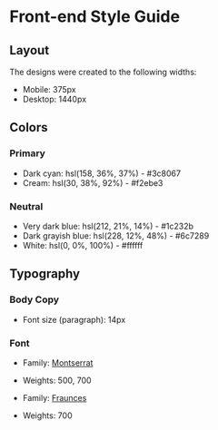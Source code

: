 # Front-end Style Guide

## Layout

The designs were created to the following widths:

- Mobile: 375px
- Desktop: 1440px

## Colors

### Primary

- Dark cyan: hsl(158, 36%, 37%) - #3c8067
- Cream: hsl(30, 38%, 92%) - #f2ebe3

### Neutral

- Very dark blue: hsl(212, 21%, 14%) - #1c232b
- Dark grayish blue: hsl(228, 12%, 48%) - #6c7289
- White: hsl(0, 0%, 100%) - #ffffff

## Typography

### Body Copy

- Font size (paragraph): 14px

### Font

- Family: [Montserrat](https://fonts.google.com/specimen/Montserrat)
- Weights: 500, 700

- Family: [Fraunces](https://fonts.google.com/specimen/Fraunces)
- Weights: 700
